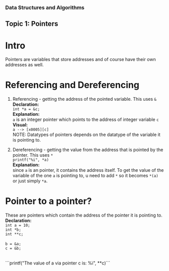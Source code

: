 ### Data Structures and Algorithms

## Topic 1: Pointers
# Intro 
Pointers are variables that store addresses and of course have their own addresses as well. 

# Referencing and Dereferencing
1. Referencing -  getting the address of the pointed variable. This uses ```&```  <br>
**Declaration:** <br> 
``` int *a = &c; ``` <br>
**Explanation:** <br>
```a``` is an integer pointer which points to the address of integer variable ```c```  <br>
**Visual:** <br>
```a --> [x0005][c] ``` <br>
NOTE: Datatypes of pointers depends on the datatype of the variable it is pointing to.  <br>

2. Dereferencing - getting the value from the address that is pointed by the pointer. This uses ```*``` <br>
``` printf("%i", *a) ``` <br>
**Explanation:** <br>
since ```a``` is an pointer, it contains the address itself. To get the value of the variable of the one ```a``` is pointing to, u need to add ```*``` so it becomes ```*(a)``` or just simply ```*a```. <br>

# Pointer to a pointer?
These are pointers which contain the address of the pointer it is pointing to. <br>
**Declaration:** <br>
``` int a = 10; ``` <br>
``` int *b; ``` <br>
``` int **c; ``` <br>	
``` b = &a; ```<br>
``` c = &b; ``` <br>

<br>
```printf("The value of a via pointer c is: %i", **c)```





